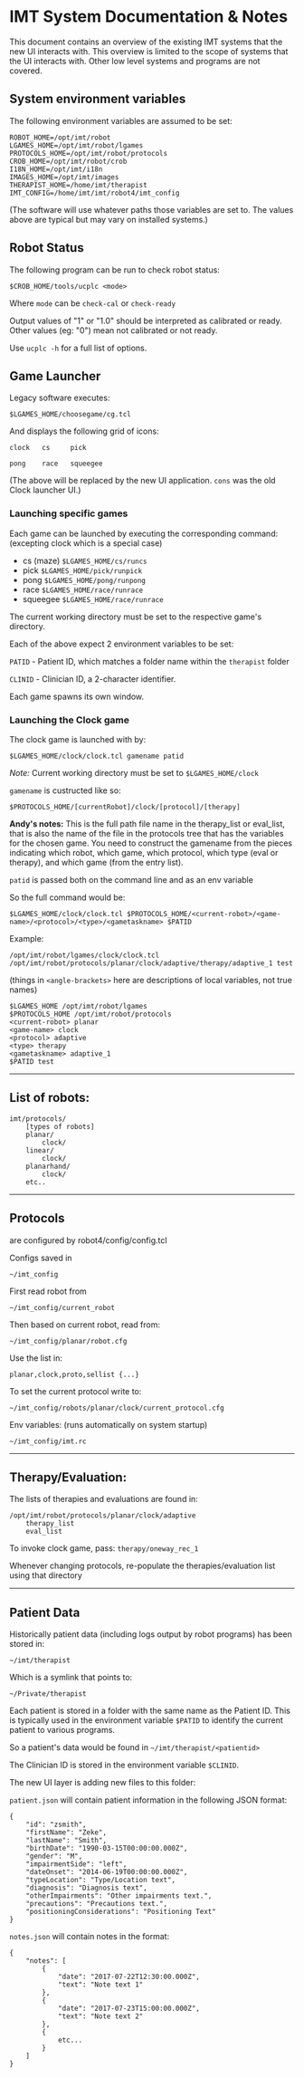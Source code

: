 # IMT System Documentation & Notes

This document contains an overview of the existing IMT systems that the new UI interacts with. This overview is limited to the scope of systems that the UI interacts with. Other low level systems and programs are not covered.

## System environment variables

The following environment variables are assumed to be set:

	ROBOT_HOME=/opt/imt/robot
	LGAMES_HOME=/opt/imt/robot/lgames
	PROTOCOLS_HOME=/opt/imt/robot/protocols
	CROB_HOME=/opt/imt/robot/crob
	I18N_HOME=/opt/imt/i18n
	IMAGES_HOME=/opt/imt/images
	THERAPIST_HOME=/home/imt/therapist
	IMT_CONFIG=/home/imt/imt/robot4/imt_config

(The software will use whatever paths those variables are set to. The values above are typical but may vary on installed systems.)

## Robot Status

The following program can be run to check robot status:

	$CROB_HOME/tools/ucplc <mode>

Where `mode` can be `check-cal` or `check-ready`

Output values of "1" or "1.0" should be interpreted as calibrated or ready. Other values (eg: "0") mean not calibrated or not ready.

Use `ucplc -h` for a full list of options.

## Game Launcher

Legacy software executes:

	$LGAMES_HOME/choosegame/cg.tcl

And displays the following grid of icons:

	clock   cs     pick

	pong    race   squeegee

(The above will be replaced by the new UI application. `cons` was the old Clock launcher UI.)

### Launching specific games

Each game can be launched by executing the corresponding command: (excepting clock which is a special case)

* cs (maze) `$LGAMES_HOME/cs/runcs`
* pick `$LGAMES_HOME/pick/runpick`
* pong `$LGAMES_HOME/pong/runpong`
* race `$LGAMES_HOME/race/runrace`
* squeegee `$LGAMES_HOME/race/runrace`

The current working directory must be set to the respective game's directory.

Each of the above expect 2 environment variables to be set:

`PATID` - Patient ID, which matches a folder name within the `therapist` folder

`CLINID` - Clinician ID, a 2-character identifier.

Each game spawns its own window.

### Launching the Clock game

The clock game is launched with by:

	$LGAMES_HOME/clock/clock.tcl gamename patid

*Note:* Current working directory must be set to `$LGAMES_HOME/clock`

`gamename` is custructed like so:

	$PROTOCOLS_HOME/[currentRobot]/clock/[protocol]/[therapy]

**Andy's notes:** This is the full path file name in the therapy_list or eval_list, that is also the name of the file in the protocols tree that has the variables for the chosen game. You need to construct the gamename from the pieces indicating which robot, which game, which protocol, which type (eval or therapy), and which game (from the entry list).

`patid` is passed both on the command line and as an env variable

So the full command would be:

	$LGAMES_HOME/clock/clock.tcl $PROTOCOLS_HOME/<current-robot>/<game-name>/<protocol>/<type>/<gametaskname> $PATID

Example:

	/opt/imt/robot/lgames/clock/clock.tcl /opt/imt/robot/protocols/planar/clock/adaptive/therapy/adaptive_1 test

(things in `<angle-brackets>` here are descriptions of local variables, not true names)

	$LGAMES_HOME /opt/imt/robot/lgames
	$PROTOCOLS_HOME /opt/imt/robot/protocols
	<current-robot> planar
	<game-name> clock
	<protocol> adaptive
	<type> therapy
	<gametaskname> adaptive_1
	$PATID test

---

## List of robots:

	imt/protocols/
		[types of robots]
		planar/
			clock/
		linear/
			clock/
		planarhand/
			clock/
		etc..

---

## Protocols

are configured by robot4/config/config.tcl

Configs saved in

	~/imt_config

First read robot from

	~/imt_config/current_robot

Then based on current robot, read from:

	~/imt_config/planar/robot.cfg

Use the list in:

	planar,clock,proto,sellist {...}

To set the current protocol write to:

	~/imt_config/robots/planar/clock/current_protocol.cfg

Env variables: (runs automatically on system startup)

	~/imt_config/imt.rc

---

## Therapy/Evaluation:

The lists of therapies and evaluations are found in:

	/opt/imt/robot/protocols/planar/clock/adaptive
		therapy_list
		eval_list

To invoke clock game, pass: `therapy/oneway_rec_1`

Whenever changing protocols, re-populate the therapies/evaluation list using that directory

---

## Patient Data

Historically patient data (including logs output by robot programs) has been stored in:

	~/imt/therapist

Which is a symlink that points to:

	~/Private/therapist

Each patient is stored in a folder with the same name as the Patient ID. This is typically used in the environment variable `$PATID` to identify the current patient to various programs.

So a patient's data would be found in `~/imt/therapist/<patientid>`

The Clinician ID is stored in the environment variable `$CLINID`.

The new UI layer is adding new files to this folder:

`patient.json` will contain patient information in the following JSON format:

	{
		"id": "zsmith",
		"firstName": "Zeke",
		"lastName": "Smith",
		"birthDate": "1990-03-15T00:00:00.000Z",
		"gender": "M",
		"impairmentSide": "left",
		"dateOnset": "2014-06-19T00:00:00.000Z",
		"typeLocation": "Type/Location text",
		"diagnosis": "Diagnosis text",
		"otherImpairments": "Other impairments text.",
		"precautions": "Precautions text.",
		"positioningConsiderations": "Positioning Text"
	}

`notes.json` will contain notes in the format:

	{
		"notes": [
			{
				"date": "2017-07-22T12:30:00.000Z",
				"text": "Note text 1"
			},
			{
				"date": "2017-07-23T15:00:00.000Z",
				"text": "Note text 2"
			},
			{
				etc...
			}
		]
	}
